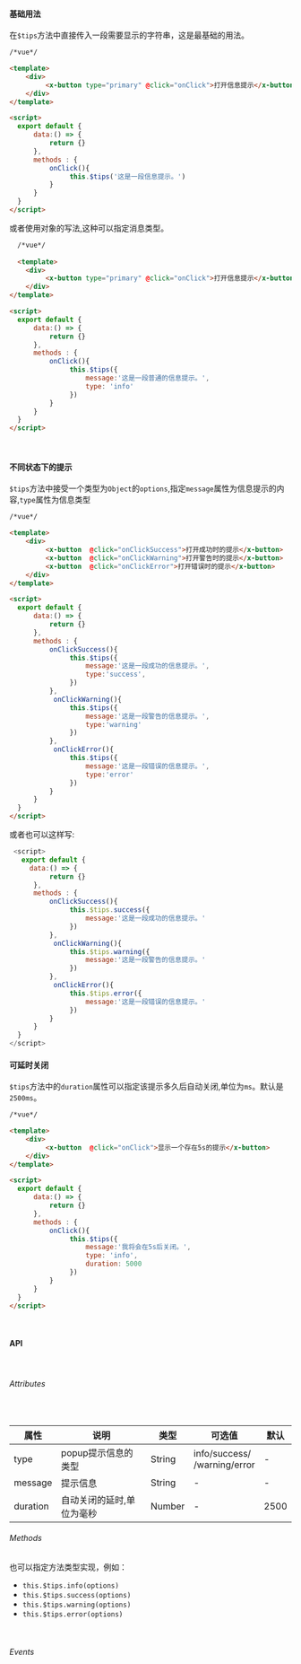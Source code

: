 #### 基础用法

 在`$tips`方法中直接传入一段需要显示的字符串，这是最基础的用法。

```html
/*vue*/

<template>
    <div>
         <x-button type="primary" @click="onClick">打开信息提示</x-button>
    </div>
</template>

<script>
  export default {
      data:() => {
          return {}
      },
      methods : {
          onClick(){
               this.$tips('这是一段信息提示。')
          }
      }
  }
</script>
```
或者使用对象的写法,这种可以指定消息类型。
```html
  /*vue*/
  
  <template>
    <div>
         <x-button type="primary" @click="onClick">打开信息提示</x-button>
    </div>
</template>

<script>
  export default {
      data:() => {
          return {}
      },
      methods : {
          onClick(){
               this.$tips({
                   message:'这是一段普通的信息提示。',
                   type: 'info'
               })
          }
      }
  }
</script>

```
<br>

#### 不同状态下的提示

`$tips`方法中接受一个类型为`Object`的`options`,指定`message`属性为信息提示的内容,`type`属性为信息类型

```html
/*vue*/

<template>
    <div>
         <x-button  @click="onClickSuccess">打开成功时的提示</x-button>
         <x-button  @click="onClickWarning">打开警告时的提示</x-button>
         <x-button  @click="onClickError">打开错误时的提示</x-button>
    </div>
</template>

<script>
  export default {
      data:() => {
          return {}
      },
      methods : {
          onClickSuccess(){
               this.$tips({
                   message:'这是一段成功的信息提示。',
                   type:'success',
               })
          },
           onClickWarning(){
               this.$tips({
                   message:'这是一段警告的信息提示。',
                   type:'warning'
               })
          },
           onClickError(){
               this.$tips({
                   message:'这是一段错误的信息提示。',
                   type:'error'
               })
          }
      }
  }
</script>
```
或者也可以这样写:

```js
 <script>
   export default {
     data:() => {
          return {}
      },
      methods : {
          onClickSuccess(){
               this.$tips.success({
                   message:'这是一段成功的信息提示。'
               })
          },
           onClickWarning(){
               this.$tips.warning({
                   message:'这是一段警告的信息提示。'
               })
          },
           onClickError(){
               this.$tips.error({
                   message:'这是一段错误的信息提示。'
               })
          }
      }
  }
</script>
```
#### 可延时关闭

`$tips`方法中的`duration`属性可以指定该提示多久后自动关闭,单位为`ms`。默认是`2500ms`。

```html
/*vue*/

<template>
    <div>
         <x-button  @click="onClick">显示一个存在5s的提示</x-button>
    </div>
</template>

<script>
  export default {
      data:() => {
          return {}
      },
      methods : {
          onClick(){
               this.$tips({
                   message:'我将会在5s后关闭。',
                   type: 'info',
                   duration: 5000
               })
          }
      }
  }
</script>
```
<br>

#### API

<br>

###### Attributes

<br>

| 属性 | 说明 | 类型 | 可选值 | 默认 |
|--|--|--|--|--|
| type | popup提示信息的类型 | String | info/success/<br>/warning/error | - |
| message | 提示信息 | String | - | - |
| duration | 自动关闭的延时,单位为毫秒  | Number | - | 2500 |

###### Methods

也可以指定方法类型实现，例如：
* `this.$tips.info(options)`
* `this.$tips.success(options)`
* `this.$tips.warning(options)`
* `this.$tips.error(options)`

<br>

###### Events